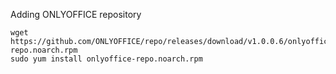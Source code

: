 Adding ONLYOFFICE repository

```
wget https://github.com/ONLYOFFICE/repo/releases/download/v1.0.0.6/onlyoffice-repo.noarch.rpm
sudo yum install onlyoffice-repo.noarch.rpm
```
